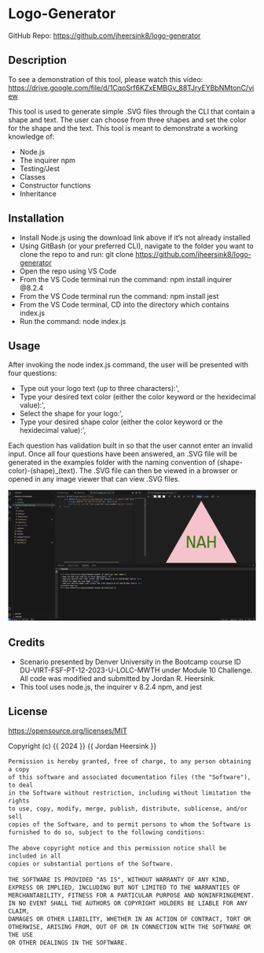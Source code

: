 # Logo-Generator
GitHub Repo: https://github.com/jheersink8/logo-generator 

## Description

To see a demonstration of this tool, please watch this video: https://drive.google.com/file/d/1CqoSrf6KZxEMBGv_88TJryEYBbNMtonC/view 

This tool is used to generate simple .SVG files through the CLI that contain a shape and text. The user can choose from three shapes and set the color for the shape and the text. This tool is meant to demonstrate a working knowledge of:

- Node.js
- The inquirer npm
- Testing/Jest
- Classes
- Constructor functions
- Inheritance

## Installation
- Install Node.js using the download link above if it’s not already installed 
- Using GitBash (or your preferred CLI), navigate to the folder you want to clone the repo to and run: git clone https://github.com/jheersink8/logo-generator
- Open the repo using VS Code
- From the VS Code terminal run the command: npm install inquirer @8.2.4 
- From the VS Code terminal run the command: npm install jest
- From the VS Code terminal, CD into the directory which contains index.js
- Run the command: node index.js

## Usage
After invoking the node index.js command, the user will be presented with four questions: 
- Type out your logo text (up to three characters):',
- Type your desired text color (either the color keyword or the hexidecimal value):',
- Select the shape for your logo:',
- Type your desired shape color (either the color keyword or the hexidecimal value):',

Each question has validation built in so that the user cannot enter an invalid input. Once all four questions have been answered, an .SVG file will be generated in the examples folder with the naming convention of (shape-color)-(shape)_(text). The .SVG file can then be viewed in a browser or opened in any image viewer that can view .SVG files. 

![A screenshot of the VS Code terminal with the questions the user is asked for the .svg generator.](./media/screenshot.png)

## Credits
- Scenario presented by Denver University in the Bootcamp course ID DU-VIRT-FSF-PT-12-2023-U-LOLC-MWTH under Module 10 Challenge. All code was modified and submitted by Jordan R. Heersink.
- This tool uses node.js, the inquirer v 8.2.4 npm, and jest

## License
https://opensource.org/licenses/MIT 


  Copyright (c) {{ 2024 }} {{ Jordan Heersink }}

    Permission is hereby granted, free of charge, to any person obtaining a copy
    of this software and associated documentation files (the "Software"), to deal
    in the Software without restriction, including without limitation the rights
    to use, copy, modify, merge, publish, distribute, sublicense, and/or sell
    copies of the Software, and to permit persons to whom the Software is
    furnished to do so, subject to the following conditions:
    
    The above copyright notice and this permission notice shall be included in all
    copies or substantial portions of the Software.
    
    THE SOFTWARE IS PROVIDED "AS IS", WITHOUT WARRANTY OF ANY KIND,
    EXPRESS OR IMPLIED, INCLUDING BUT NOT LIMITED TO THE WARRANTIES OF
    MERCHANTABILITY, FITNESS FOR A PARTICULAR PURPOSE AND NONINFRINGEMENT.
    IN NO EVENT SHALL THE AUTHORS OR COPYRIGHT HOLDERS BE LIABLE FOR ANY CLAIM,
    DAMAGES OR OTHER LIABILITY, WHETHER IN AN ACTION OF CONTRACT, TORT OR
    OTHERWISE, ARISING FROM, OUT OF OR IN CONNECTION WITH THE SOFTWARE OR THE USE
    OR OTHER DEALINGS IN THE SOFTWARE.